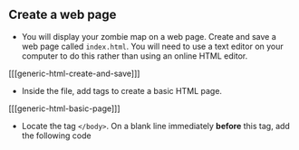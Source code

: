 ## Create a web page

+ You will display your zombie map on a web page. Create and save a web page called `index.html`. You will need to use a text editor on your computer to do this rather than using an online HTML editor.

[[[generic-html-create-and-save]]]

+ Inside the file, add tags to create a basic HTML page.

[[[generic-html-basic-page]]]

+ Locate the tag `</body>`. On a blank line immediately **before** this tag, add the following code 
